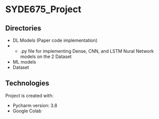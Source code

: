 # SYDE675_Project
## Directories
* DL Models (Paper code implementation)
* * .py file for implementing Dense, CNN, and LSTM Nural Network models on the 2 Dataset
* ML models
* Dataset


## Technologies
Project is created with:
* Pycharm version: 3.8
* Google Colab
